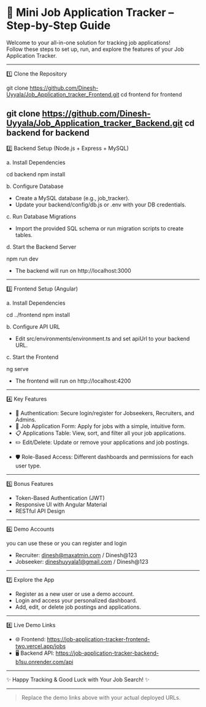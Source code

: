 # 🚀 Mini Job Application Tracker – Step-by-Step Guide

Welcome to your all-in-one solution for tracking job applications!  
Follow these steps to set up, run, and explore the features of your Job Application Tracker.

---

1️⃣ Clone the Repository

git clone https://github.com/Dinesh-Uyyala/Job_Application_tracker_Frontend.git
cd frontend    for frontend

git clone https://github.com/Dinesh-Uyyala/Job_Application_tracker_Backend.git
cd backend     for backend
---

2️⃣ Backend Setup (Node.js + Express + MySQL)

a. Install Dependencies

cd backend
npm install

b. Configure Database

- Create a MySQL database (e.g., job_tracker).
- Update your backend/config/db.js or .env with your DB credentials.

c. Run Database Migrations

- Import the provided SQL schema or run migration scripts to create tables.

d. Start the Backend Server

npm run dev

- The backend will run on http://localhost:3000

---

3️⃣ Frontend Setup (Angular)

a. Install Dependencies

cd ../frontend
npm install

b. Configure API URL

- Edit src/environments/environment.ts and set apiUrl to your backend URL.

c. Start the Frontend

ng serve

- The frontend will run on http://localhost:4200

---

4️⃣ Key Features

- 🔐 Authentication: Secure login/register for Jobseekers, Recruiters, and Admins.
- 📝 Job Application Form: Apply for jobs with a simple, intuitive form.
- 📋 Applications Table: View, sort, and filter all your job applications.
- ✏️ Edit/Delete: Update or remove your applications and job postings.
<!-- - 📊 Dashboard: Visual summary stats for applications, interviews, offers, and more. -->
- 🛡️ Role-Based Access: Different dashboards and permissions for each user type.

---

5️⃣ Bonus Features

- Token-Based Authentication (JWT)
- Responsive UI with Angular Material
- RESTful API Design

---

6️⃣ Demo Accounts

you can use these or you can register and login
- Recruiter: dinesh@maxatmin.com / Dinesh@123
- Jobseeker: dineshuyyala1@gmail.com / Dinesh@123

---

7️⃣ Explore the App

- Register as a new user or use a demo account.
- Login and access your personalized dashboard.
- Add, edit, or delete job postings and applications.


---

8️⃣ Live Demo Links

- 🌐 Frontend: https://job-application-tracker-frontend-two.vercel.app/jobs
- 🖥️ Backend API: https://job-application-tracker-backend-b1su.onrender.com/api

---

✨ Happy Tracking & Good Luck with Your Job Search! ✨

---

> Replace the demo links above with your actual deployed URLs.